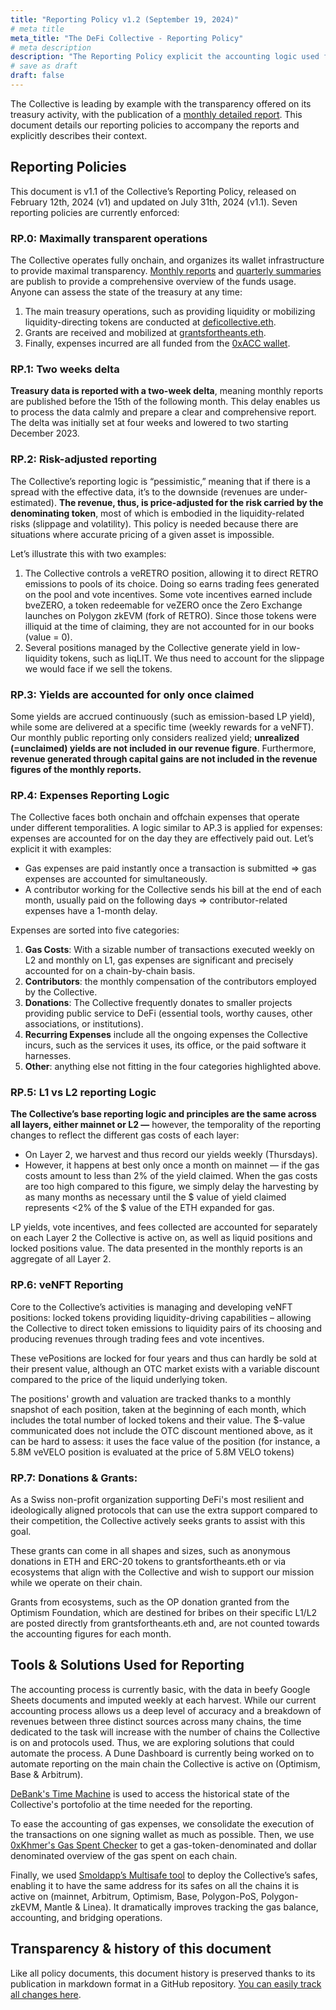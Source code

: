 ```yaml
---
title: "Reporting Policy v1.2 (September 19, 2024)"
# meta title
meta_title: "The DeFi Collective - Reporting Policy"
# meta description
description: "The Reporting Policy explicit the accounting logic used for the Collective's public reporting as well as the tools and solutions harnessed."
# save as draft
draft: false
---
```



The Collective is leading by example with the transparency offered on its treasury activity, with the publication of a [monthly detailed report](https://deficollective.org/categories/monthly-report/). This document details our reporting policies to accompany the reports and explicitly describes their context.


## Reporting Policies

This document is v1.1 of the Collective’s Reporting Policy, released on February 12th, 2024 (v1) and updated on July 31th, 2024 (v1.1). Seven reporting policies are currently enforced:

### RP.0: Maximally transparent operations

The Collective operates fully onchain, and organizes its wallet infrastructure to provide maximal transparency. [Monthly reports](../categories/monthly-report/) and [quarterly summaries](../categories/quarterly-summary/) are publish to provide a comprehensive overview of the funds usage. Anyone can assess the state of the treasury at any time:

1. The main treasury operations, such as providing liquidity or mobilizing liquidity-directing tokens are conducted at [deficollective.eth](https://debank.com/profile/0x6665e62ef6f6db29d5f8191fbac472222c2cc80f).
2. Grants are received and mobilized at [grantsfortheants.eth](https://debank.com/profile/0xDc6f869d2D34E4aee3E89A51f2Af6D54F0F7f690).
3. Finally, expenses incurred are all funded from the [0xACC wallet](https://debank.com/profile/0xACC557BF9E48FECF9414268b2774C25eF41911Ec).

### RP.1: Two weeks delta

**Treasury data is reported with a two-week delta**, meaning monthly reports are published before the 15th of the following month. This delay enables us to process the data calmly and prepare a clear and comprehensive report. The delta was initially set at four weeks and lowered to two starting December 2023.


### RP.2: Risk-adjusted reporting

The Collective’s reporting logic is “pessimistic,” meaning that if there is a spread with the effective data, it’s to the downside (revenues are under-estimated). **The revenue, thus, is price-adjusted for the risk carried by the denominating token**, most of which is embodied in the liquidity-related risks (slippage and volatility). This policy is needed because there are situations where accurate pricing of a given asset is impossible.

Let’s illustrate this with two examples:



1. The Collective controls a veRETRO position, allowing it to direct RETRO emissions to pools of its choice. Doing so earns trading fees generated on the pool and vote incentives. Some vote incentives earned include bveZERO, a token redeemable for veZERO once the Zero Exchange launches on Polygon zkEVM (fork of RETRO). Since those tokens were illiquid at the time of claiming, they are not accounted for in our books (value = 0).
2. Several positions managed by the Collective generate yield in low-liquidity tokens, such as liqLIT. We thus need to account for the slippage we would face if we sell the tokens.


### RP.3: Yields are accounted for only once claimed

Some yields are accrued continuously (such as emission-based LP yield), while some are delivered at a specific time (weekly rewards for a veNFT). Our monthly public reporting only considers realized yield; **unrealized (=unclaimed) yields are not included in our revenue figure**. Furthermore, **revenue generated through capital gains are not included in the revenue figures of the monthly reports.**


### RP.4: Expenses Reporting Logic

The Collective faces both onchain and offchain expenses that operate under different temporalities. A logic similar to AP.3 is applied for expenses: expenses are accounted for on the day they are effectively paid out. Let’s explicit it with examples:



* Gas expenses are paid instantly once a transaction is submitted ⇒ gas expenses are accounted for simultaneously.
* A contributor working for the Collective sends his bill at the end of each month, usually paid on the following days ⇒ contributor-related expenses have a 1-month delay.

Expenses are sorted into five categories:



1. **Gas Costs**: With a sizable number of transactions executed weekly on L2 and monthly on L1, gas expenses are significant and precisely accounted for on a chain-by-chain basis.
2. **Contributors**: the monthly compensation of the contributors employed by the Collective.
3. **Donations**: The Collective frequently donates to smaller projects providing public service to DeFi (essential tools, worthy causes, other associations, or institutions).
4. **Recurring Expenses** include all the ongoing expenses the Collective incurs, such as the services it uses, its office, or the paid software it harnesses.
5. **Other**: anything else not fitting in the four categories highlighted above.


### RP.5: L1 vs L2 reporting Logic

**The Collective’s base reporting logic and principles are the same across all layers, either mainnet or L2 —** however, the temporality of the reporting changes to reflect the different gas costs of each layer:



* On Layer 2, we harvest and thus record our yields weekly (Thursdays). 
* However, it happens at best only once a month on mainnet — if the gas costs amount to less than 2% of the yield claimed. When the gas costs are too high compared to this figure, we simply delay the harvesting by as many months as necessary until the $ value of yield claimed represents &lt;2% of the $ value of the ETH expanded for gas.

LP yields, vote incentives, and fees collected are accounted for separately on each Layer 2 the Collective is active on, as well as liquid positions and locked positions value. The data presented in the monthly reports is an aggregate of all Layer 2.


### RP.6: veNFT Reporting

Core to the Collective’s activities is managing and developing veNFT positions: locked tokens providing liquidity-driving capabilities – allowing the Collective to direct token emissions to liquidity pairs of its choosing and producing revenues through trading fees and vote incentives.

These vePositions are locked for four years and thus can hardly be sold at their present value, although an OTC market exists with a variable discount compared to the price of the liquid underlying token.

The positions' growth and valuation are tracked thanks to a monthly snapshot of each position, taken at the beginning of each month, which includes the total number of locked tokens and their value. The $-value communicated does not include the OTC discount mentioned above, as it can be hard to assess: it uses the face value of the position (for instance, a 5.8M veVELO position is evaluated at the price of 5.8M VELO tokens)


### RP.7: Donations & Grants:

As a Swiss non-profit organization supporting DeFi's most resilient and ideologically aligned protocols that can use the extra support compared to their competition, the Collective actively seeks grants to assist with this goal. 

These grants can come in all shapes and sizes, such as anonymous donations in ETH and ERC-20 tokens to grantsfortheants.eth or via ecosystems that align with the Collective and wish to support our mission while we operate on their chain.

Grants from ecosystems, such as the OP donation granted from the Optimism Foundation, which are destined for bribes on their specific L1/L2 are posted directly from grantsfortheants.eth and, are not counted towards the accounting figures for each month.


## Tools & Solutions Used for Reporting

The accounting process is currently basic, with the data in beefy Google Sheets documents and imputed weekly at each harvest. While our current accounting process allows us a deep level of accuracy and a breakdown of revenues between three distinct sources across many chains, the time dedicated to the task will increase with the number of chains the Collective is on and protocols used. Thus, we are exploring solutions that could automate the process. A Dune Dashboard is currently being worked on to automate reporting on the main chain the Collective is active on (Optimism, Base & Arbitrum).

[DeBank's Time Machine](https://debank.com/paid) is used to access the historical state of the Collective's portofolio at the time needed for the reporting. 

To ease the accounting of gas expenses, we consolidate the execution of the transactions on one signing wallet as much as possible. Then, we use [0xKhmer's Gas Spent Checker](https://dune.com/0xkhmer/gas-spent-checker) to get a gas-token-denominated and dollar denominated overview of the gas spent on each chain.

Finally, we used [Smoldapp’s Multisafe tool](https://smold.app/safe) to deploy the Collective’s safes, enabling it to have the same address for its safes on all the chains it is active on (mainnet, Arbitrum, Optimism, Base, Polygon-PoS, Polygon-zkEVM, Mantle & Linea). It dramatically improves tracking the gas balance, accounting, and bridging operations.


## Transparency & history of this document

Like all policy documents, this document history is preserved thanks to its publication in markdown format in a GitHub repository. [You can easily track all changes here](https://github.com/deficollective/deficollective.github.io/commits/main/content/english/pages/reporting-policy.md).

